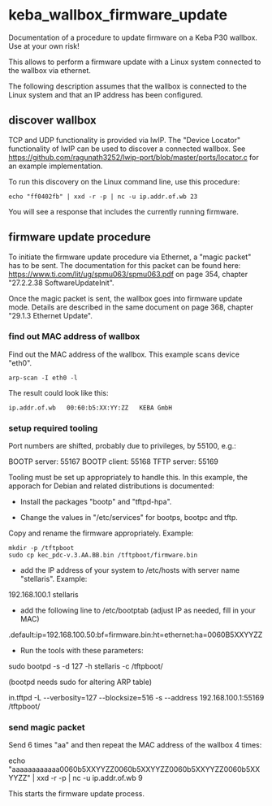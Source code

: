 # keba_wallbox_firmware_update

Documentation of a procedure to update firmware on a Keba P30 wallbox. Use at your own risk!

This allows to perform a firmware update with a Linux system connected to the wallbox via ethernet.

The following description assumes that the wallbox is connected to the Linux system and that an IP
address has been configured.

## discover wallbox

TCP and UDP functionality is provided via lwIP. The "Device Locator" functionality of lwIP can be used
to discover a connected wallbox. See https://github.com/ragunath3252/lwip-port/blob/master/ports/locator.c 
for an example implementation.

To run this discovery on the Linux command line, use this procedure:

```code
echo "ff0402fb" | xxd -r -p | nc -u ip.addr.of.wb 23
```

You will see a response that includes the currently running firmware.

## firmware update procedure

To initiate the firmware update procedure via Ethernet, a "magic packet" has to be sent. The documentation
for this packet can be found here: https://www.ti.com/lit/ug/spmu063/spmu063.pdf on page 354, chapter
"27.2.2.38 SoftwareUpdateInit".

Once the magic packet is sent, the wallbox goes into firmware update mode. Details are described in the same
document on page 368, chapter "29.1.3 Ethernet Update".

### find out MAC address of wallbox

Find out the MAC address of the wallbox. This example scans device "eth0".

```code
arp-scan -I eth0 -l
```

The result could look like this:

```code
ip.addr.of.wb	00:60:b5:XX:YY:ZZ	KEBA GmbH
```

### setup required tooling

Port numbers are shifted, probably due to privileges, by 55100, e.g.:

BOOTP server: 55167
BOOTP client: 55168
TFTP server:  55169

Tooling must be set up appropriately to handle this. In this example, 
the apporach for Debian and related distributions is documented:

* Install the packages "bootp" and "tftpd-hpa".

* Change the values in "/etc/services" for bootps, bootpc and tftp.

Copy and rename the firmware appropriately. Example:

```code
mkdir -p /tftpboot
sudo cp kec_pdc-v.3.AA.BB.bin /tftpboot/firmware.bin
```

* add the IP address of your system to /etc/hosts with server name "stellaris". Example:

192.168.100.1	stellaris

* add the following line to /etc/bootptab (adjust IP as needed, fill in your MAC)

.default:ip=192.168.100.50:bf=firmware.bin:ht=ethernet:ha=0060B5XXYYZZ

* Run the tools with these parameters: 

sudo bootpd -s -d 127 -h stellaris -c /tftpboot/

(bootpd needs sudo for altering ARP table)

in.tftpd -L --verbosity=127 --blocksize=516 -s --address 192.168.100.1:55169 /tftpboot/

### send magic packet

Send 6 times "aa" and then repeat the MAC address of the wallbox 4 times:

echo "aaaaaaaaaaaa0060b5XXYYZZ0060b5XXYYZZ0060b5XXYYZZ0060b5XXYYZZ" | xxd -r -p | nc -u ip.addr.of.wb 9

This starts the firmware update process.

